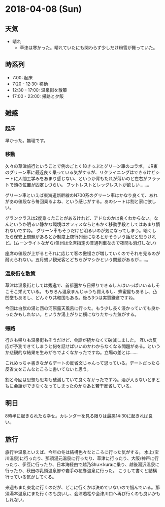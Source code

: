 # 2018-04-08 (Sun)

## 天気

- 晴れ
  - 草津は寒かった。晴れていたにも関わらず少しだけ粉雪が舞っていた。

## 時系列

- 7:00: 起床
- 7:20 - 12:30: 移動
- 12:30 - 17:00: 温泉街を散策
- 17:00 - 23:00: 帰路と夕飯

## 雑感

### 起床

早かった。無理です。

### 移動

久々の草津旅行ということで例のごとく18きっぷとグリーン車のコラボ。
JR東のグリーン車に最近良く乗っている気がするが、リクライニングはできるけどシートに人間工学みをあまり感じない、というか背もたれが薄いのと左右がフラットで頭の位置が固定しづらい。
フットレストとレッグレストが欲しい……。

グリーン車といえば東海道新幹線のN700系のグリーン車はかなり良くて、あれがあの値段なら毎回乗るよね、という感じがする。あのシートは割と家に欲しい。

グランクラスは2度乗ったことがあるけれど、アドなのかは良くわからない。なんというか明るい静かな環境はオフィスならともかく移動手段としてはあまり慣れないですね。
グリーン車もそうだけど明るいのが気になってしまう。暗くしたら保安上問題があるとか制度上夜行列車になるとかそういう話だと思うけれど。(ムーンライトながら/信州は全席指定の普通列車なので夜間も消灯しない)

座席の値段が上がるとそれに応じて客の傲慢さが増していくのでそれを見るのが耐えられない。五月蝿い観光客とどちらがマシかという問題があるが……。

### 温泉街を散策

草津は温泉街としては秀逸で、首都圏から日帰りできるし人はいっぱいいるしそこそこ栄えている。
もちろん温泉まんじゅうも買えるし、蜂蜜屋もあるし、凸凹堂もあるし、どんぐり共和国もある。後ろ3つは実質鎌倉ですね。

今回は白旗の湯と西の河原露天風呂に行った。もう少し長く浸かっていても良かったかもしれない。というか湯上がりに横になりたかった気がする。

### 帰路

行きも帰りも温泉街もそうだけど、会話が続かなくて破滅しました。
互いの反応が予測できてしまうと何を話せばいいのかわからなくなる問題がある。というか悲観的な結果を生みがちでよくなかったですね。立場の差とは……

これめっちゃ書きながらデートの反省文じゃんって思っている。デートだったら反省文をこんなところに書いてないと思う。

割と今回は思想も思考も破滅していて良くなかったですね。酒が入らないとまともに会話ができなくなってしまったのかなあと若干反省している。

## 明日

8時半に起きられたら幸せ。カレンダーを見る限りは最悪14:30に起きれば良い。

## 旅行

旅行や温泉といえば、今年の冬は結構色々なところに行った気がする。
水上(宝川温泉)に行ったり、那須湯元温泉に行ったり、草津に行ったり、大阪/神戸に行ったり、伊豆に行ったり、日本海経由で越乃Shu＊kuraに乗り、越後湯沢温泉に行ったり、秋田の乳頭温泉郷や岩手の花巻温泉に行った。
こうして書くと結構行っている気がしてくる。

来週もまた東北に行くのだが、どこに行くかは決めていないので悩んでいる。那須湯本温泉にまた行くのも良いし、会津若松や会津川口へ再び行くのも良いかもしれない。
